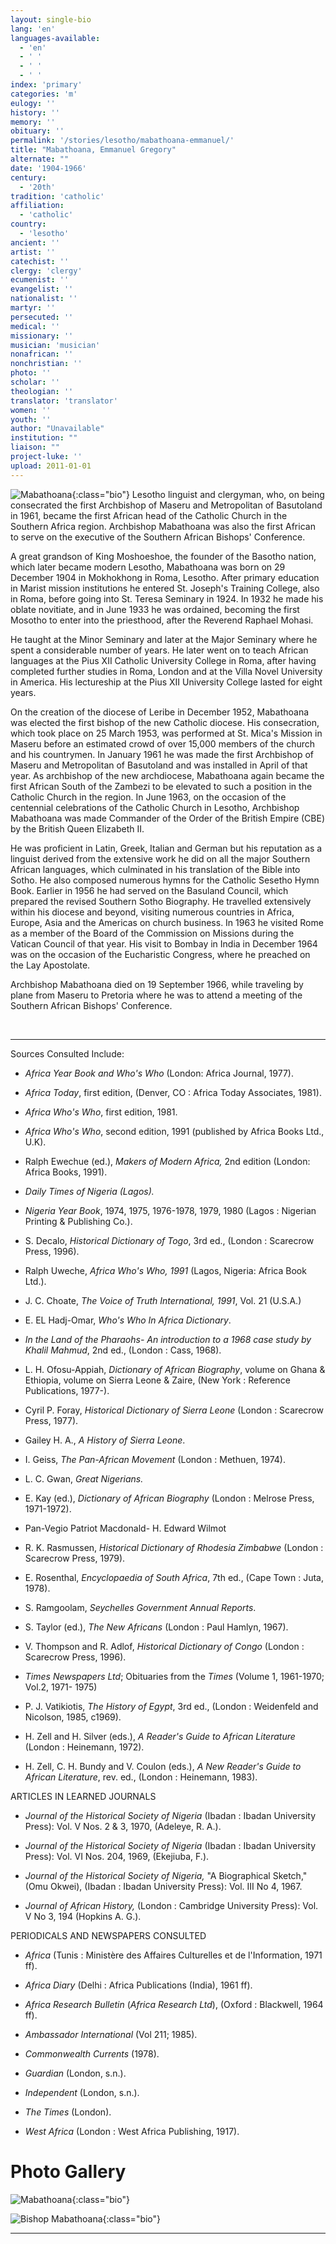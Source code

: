 ```yaml
---
layout: single-bio
lang: 'en'
languages-available:
  - 'en'
  - ' '
  - ' '
  - ' '
index: 'primary'
categories: 'm'
eulogy: ''
history: ''
memory: ''
obituary: ''
permalink: '/stories/lesotho/mabathoana-emmanuel/'
title: "Mabathoana, Emmanuel Gregory"
alternate: ""
date: '1904-1966'
century:
  - '20th'
tradition: 'catholic'
affiliation:
  - 'catholic'
country:
  - 'lesotho'
ancient: ''
artist: ''
catechist: ''
clergy: 'clergy'
ecumenist: ''
evangelist: ''
nationalist: ''
martyr: ''
persecuted: ''
medical: ''
missionary: ''
musician: 'musician'
nonafrican: ''
nonchristian: ''
photo: ''
scholar: ''
theologian: ''
translator: 'translator'
women: ''
youth: ''
author: "Unavailable"
institution: ""
liaison: ""
project-luke: ''
upload: 2011-01-01
---
```


![Mabathoana](/images/bio-pics/lesotho/mabathoana-emmanuel/Mabathoana-bishop-headshot.jpg){:class="bio"} Lesotho linguist and clergyman, who, on being consecrated the first Archbishop of Maseru and Metropolitan of Basutoland in 1961, became the first African head of the Catholic Church in the Southern Africa region. Archbishop Mabathoana was also the first African to serve on the executive of the Southern African Bishops' Conference.

A great grandson of King Moshoeshoe, the founder of the Basotho nation, which later became modern Lesotho, Mabathoana was born on 29 December 1904 in Mokhokhong in Roma, Lesotho. After primary education in Marist mission institutions he entered St. Joseph's Training College, also in Roma, before going into St. Teresa Seminary in 1924. In 1932 he made his oblate novitiate, and in June 1933 he was ordained, becoming the first Mosotho to enter into the priesthood, after the Reverend Raphael Mohasi.

He taught at the Minor Seminary and later at the Major Seminary where he spent a considerable number of years. He later went on to teach African languages at the Pius XII Catholic University College in Roma, after having completed further studies in Roma, London and at the Villa Novel University in America. His lectureship at the Pius XII University College lasted for eight years.

On the creation of the diocese of Leribe in December 1952, Mabathoana was elected the first bishop of the new Catholic diocese. His consecration, which took place on 25 March 1953, was performed at St. Mica's Mission in Maseru before an estimated crowd of over 15,000 members of the church and his countrymen. In January 1961 he was made the first Archbishop of Maseru and Metropolitan of Basutoland and was installed in April of that year. As archbishop of the new archdiocese, Mabathoana again became the first African South of the Zambezi to be elevated to such a position in the Catholic Church in the region. In June 1963, on the occasion of the centennial celebrations of the Catholic Church in Lesotho, Archbishop Mabathoana was made Commander of the Order of the British Empire (CBE) by the British Queen Elizabeth II.

He was proficient in Latin, Greek, Italian and German but his reputation as a linguist derived from the extensive work he did on all the major Southern African languages, which culminated in his translation of the Bible into Sotho. He also composed numerous hymns for the Catholic Sesetho Hymn Book. Earlier in 1956 he had served on the Basuland Council, which prepared the revised Southern Sotho Biography. He travelled extensively within his diocese and beyond, visiting numerous countries in Africa, Europe, Asia and the Americas on church business. In 1963 he visited Rome as a member of the Board of the Commission on Missions during the Vatican Council of that year. His visit to Bombay in India in December 1964 was on the occasion of the Eucharistic Congress, where he preached on the Lay Apostolate.

Archbishop Mabathoana died on 19 September 1966, while traveling by plane from Maseru to Pretoria where he was to attend a meeting of the Southern African Bishops' Conference.

&nbsp;

---

Sources Consulted Include:

* *Africa Year Book and Who's Who*  (London: Africa Journal, 1977).

* *Africa Today*, first edition, (Denver, CO : Africa Today Associates, 1981).

* *Africa Who's Who*, first edition, 1981.

* *Africa Who's Who*, second edition, 1991 (published by Africa Books Ltd., U.K).

* Ralph Ewechue (ed.),  *Makers of Modern Africa,*  2nd edition  (London: Africa Books, 1991).

* *Daily Times of Nigeria (Lagos).*

* *Nigeria Year Book*, 1974, 1975, 1976-1978, 1979, 1980 (Lagos : Nigerian Printing &amp; Publishing Co.).

* S. Decalo, *Historical Dictionary of Togo*, 3rd ed., (London : Scarecrow Press, 1996).

* Ralph Uweche, *Africa Who's Who, 1991*
(Lagos, Nigeria: Africa Book Ltd.).

* J. C. Choate, *The Voice of Truth International, 1991*,
Vol. 21 (U.S.A.)

* E. EL Hadj-Omar, *Who's Who In Africa Dictionary*.

* *In the Land of the Pharaohs- An introduction to a 1968 case study by
Khalil Mahmud*, 2nd ed., (London : Cass, 1968).

* L. H. Ofosu-Appiah, *Dictionary of African Biography*, volume on Ghana &amp; Ethiopia,
volume on Sierra Leone  &amp; Zaire, (New York : Reference Publications, 1977-).

* Cyril P. Foray, *Historical Dictionary of Sierra Leone* (London : Scarecrow Press, 1977).

* Gailey H. A., *A History of Sierra Leone*.

* I. Geiss, *The Pan-African Movement* (London : Methuen, 1974).

* L. C. Gwan, *Great Nigerians.*

* E. Kay (ed.), *Dictionary of African Biography* (London : Melrose Press, 1971-1972).

* Pan-Vegio Patriot Macdonald- H. Edward Wilmot

* R. K. Rasmussen, *Historical Dictionary of Rhodesia Zimbabwe* (London : Scarecrow Press, 1979).

* E. Rosenthal, *Encyclopaedia of South Africa*, 7th ed., (Cape Town : Juta, 1978).

* S. Ramgoolam, *Seychelles Government Annual Reports*.

* S. Taylor (ed.), *The New Africans* (London : Paul Hamlyn, 1967).

* V. Thompson and R. Adlof, *Historical Dictionary of Congo* (London : Scarecrow Press, 1996).

* *Times Newspapers Ltd*; Obituaries from the *Times* (Volume 1, 1961-1970;
Vol.2, 1971- 1975)

* P. J. Vatikiotis, *The History of Egypt*, 3rd ed., (London : Weidenfeld and Nicolson, 1985, c1969).

* H. Zell and H. Silver (eds.), *A Reader's Guide to African Literature* (London : Heinemann, 1972).

* H. Zell, C. H. Bundy and V. Coulon (eds.), *A New Reader's Guide to African Literature*, rev. ed., (London : Heinemann, 1983).

ARTICLES IN LEARNED JOURNALS

* *Journal of the Historical Society of Nigeria* (Ibadan : Ibadan University Press): Vol. V Nos. 2 &amp; 3, 1970,  (Adeleye, R. A.).

* *Journal of the Historical Society of Nigeria* (Ibadan : Ibadan University Press): Vol. VI Nos. 204, 1969,  (Ekejiuba, F.).

* *Journal of the Historical Society of Nigeria,* "A Biographical Sketch,"  (Omu Okwei), (Ibadan : Ibadan University Press): Vol. III No 4, 1967.

* *Journal of African History,* (London : Cambridge University Press): Vol. V No 3, 194 (Hopkins A. G.).

PERIODICALS AND NEWSPAPERS CONSULTED

* *Africa* (Tunis : Ministère des Affaires Culturelles et de l'Information, 1971 ff).

* *Africa Diary* (Delhi : Africa Publications (India), 1961 ff).

* *Africa Research Bulletin* (*Africa Research Ltd*), (Oxford : Blackwell, 1964 ff).

* *Ambassador International* (Vol 211; 1985).

* *Commonwealth Currents* (1978).

* *Guardian* (London, s.n.).

* *Independent* (London, s.n.).

* *The Times* (London).

* *West Africa* (London : West Africa Publishing, 1917).


# Photo Gallery

![Mabathoana](/images/bio-pics/lesotho/mabathoana-emmanuel/Mabathoana.jpg){:class="bio"}

![Bishop Mabathoana](/images/bio-pics/lesotho/mabathoana-emmanuel/Mabathoana-bishop.jpg){:class="bio"} 

---

